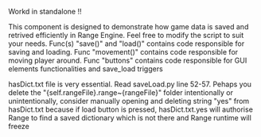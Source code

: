 Workd in standalone !!

This component is designed to demonstrate how game data is saved and retrived efficiently in Range Engine.
Feel free to modify the script to suit your needs.
Func(s) "save()" and "load()" contains code responsible for saving and loading.
Func "movement()" contains code responsible for moving player around.
Func "buttons" contains code responsible for GUI elements functionalities and save_load triggers

hasDict.txt file is very essential. Read saveLoad.py line 52-57.
Pehaps you delete the "{self.rangeFile}.range~{rangeFile}" folder intentionally or unintentionally,
consider manually opening and deleting string "yes" from hasDict.txt because if load button is pressed,
hasDict.txt.yes will authorise Range to find a saved dictionary which is not there and Range runtime will freeze
